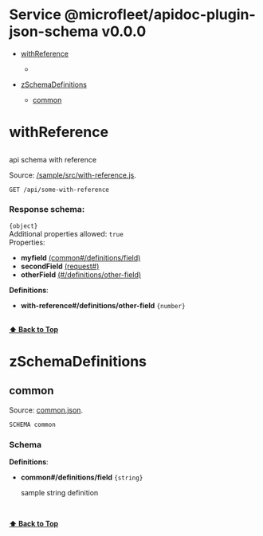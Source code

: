 <a name="top"></a>
# Service @microfleet/apidoc-plugin-json-schema v0.0.0



- [withReference](#withReference)
	- [](#)
	
- [zSchemaDefinitions](#zSchemaDefinitions)
	- [common](#common)
	


# <a name='withReference'></a> withReference
## <a name=''></a> 
<p>api schema with reference</p>

Source: [/sample/src/with-reference.js](/sample/src/with-reference.js).
```
GET /api/some-with-reference
```



### Response schema:

<a name="with-reference--"/>`{object}`<br>
Additional properties allowed: `true`<br>
Properties:

 - **myfield**
    [(common#/definitions/field)](#common--/definitions/field)
 - **secondField**
    [(request#)](#request--)
 - **otherField**
    [(#/definitions/other-field)](#with-reference--/definitions/other-field)

**Definitions**:

 - **with-reference#/definitions/other-field**
    <a name="with-reference--/definitions/other-field"/>`{number}`<br>
    <br>





**[⬆ Back to Top](#top)**
# <a name='zSchemaDefinitions'></a> zSchemaDefinitions
## <a name='common'></a> common
Source: [common.json](common.json).
```
SCHEMA common
```



### Schema

<a name="common--"/>

**Definitions**:


 - **common#/definitions/field**
    <a name="common--/definitions/field"/>`{string}`<br>
    
    sample string definition
    
    <br>



**[⬆ Back to Top](#top)**
